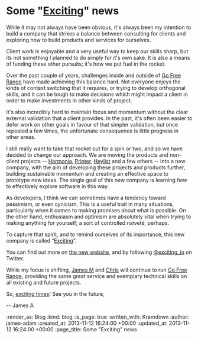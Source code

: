 Some "[Exciting][exciting.io]" news
=======

While it may not always have been obvious, it's always been my intention to build a company that strikes a balance between consulting for clients and exploring how to build products and services for ourselves.

Client work is enjoyable and a very useful way to keep our skills sharp, but its not something I planned to do simply for it's own sake. It is also a means of funding these other pursuits; it's how we put fuel in the rocket.

Over the past couple of years, challenges inside and outside of [Go Free Range](/) have made achieving this balance hard. Not everyone enjoys the kinds of context switching that it requires,  or trying to develop orthogonal skills, and it can be tough to make decisions which might impact a client in order to make investments in other kinds of project.

It's also incredibly hard to maintain focus and momentum without the clear external validation that a client provides. In the past, it's often been easier to defer work on other goals in favour of that simpler validation, but once repeated a few times, the unfortunate consequence is little progress in other areas.

I still really want to take that rocket out for a spin or two, and so we have decided to change our approach. We are moving the products and non-client projects -- [Harmonia][], [Printer][], [Heylist][] and a few others -- into a new company, with the aim of developing these projects and products further, building sustainable momentum and creating an effective space to prototype new ideas. The single goal of this new company is learning *how* to effectively explore software in this way.

As developers, I think we can sometimes have a tendency toward pessimism, or even cynicism. This is a useful trait in many situations, particularly when it comes to making promises about what is possible. On the other hand, enthusiasm and optimism are absolutely vital when trying to making anything for yourself; a sort of controlled naïveté, perhaps.

To capture that spirit, and to remind ourselves of its importance, this new company is called “[Exciting][exciting.io]”.

You can find out more on [the new website][exciting.io], and by following [@exciting_io][twitter] on Twitter.

While my focus is shifting, [James M](/james-mead) and [Chris](/chris-roos) will continue to run [Go Free Range](/), providing the same great service and exemplary technical skills on all existing and future projects.

So, [exciting times][exciting.io]! See you in the future,

-- James A

[Harmonia]: https://harmonia.io
[Printer]: http://printer.exciting.io
[Heylist]: http://heyli.st
[exciting.io]: http://exciting.io
[twitter]: https://twitter.com/exciting_io

:render_as: Blog
:kind: blog
:is_page: true
:written_with: Kramdown
:author: james-adam
:created_at: 2013-11-12 16:24:00 +00:00
:updated_at: 2013-11-12 16:24:00 +00:00
:page_title: Some "Exciting" news
